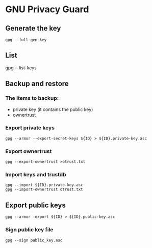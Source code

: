 # GNU Privacy Guard

## Generate the key
	gpg --full-gen-key

## List
gpg --list-keys

## Backup and restore

### The items to backup:
* private key (it contains the public key)
* ownertrust

### Export private keys
	gpg --armor --export-secret-keys ${ID} > ${ID}.private-key.asc

### Export ownertrust
	gpg --export-ownertrust >otrust.txt

### Import keys and trustdb
	gpg --import ${ID}.private-key.asc
	gpg --import-ownertrust otrust.txt

## Export public keys
	gpg --armor -export ${ID} > ${ID}.public-key.asc

### Sign public key file
	gpg --sign public_key.asc
